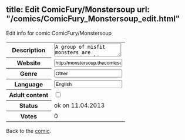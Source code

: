 title: Edit ComicFury/Monstersoup
url: "/comics/ComicFury_Monstersoup_edit.html"
---
Edit info for comic ComicFury/Monstersoup

<form name="comic" action="http://gaepostmail.appengine.com/comic" name="post">
<table class="comicinfo">
<tr>
<th>Description</th><td><textarea name="description">A group of misfit monsters are sentenced to live under the same roof--a castle belonging to mad scientist, who is serving his own sentence for unethical experiments. The real question is, can a hodgepodge group of monsters live under the same roof? (Some comedy, horror, and a little bit of everything else.)</textarea></td>
</tr>
<tr>
<th>Website</th><td><input type="text" name="url" value="http://monstersoup.thecomicseries.com/"/></td>
</tr>
<tr>
<th>Genre</th><td><input type="text" name="genre" value="Other"/></td>
</tr>
<tr>
<th>Language</th><td><input type="text" name="language" value="English"/></td>
</tr>
<tr>
<th>Adult content</th><td><input type="checkbox" name="adult" value="adult" /></td>
</tr>
<tr>
<th>Status</th><td>ok on 11.04.2013</td>
</tr>
<tr>
<th>Votes</th><td>0</div></td>
</tr>
</table>
</form>

Back to the [comic](/comics/ComicFury_Monstersoup.html).

